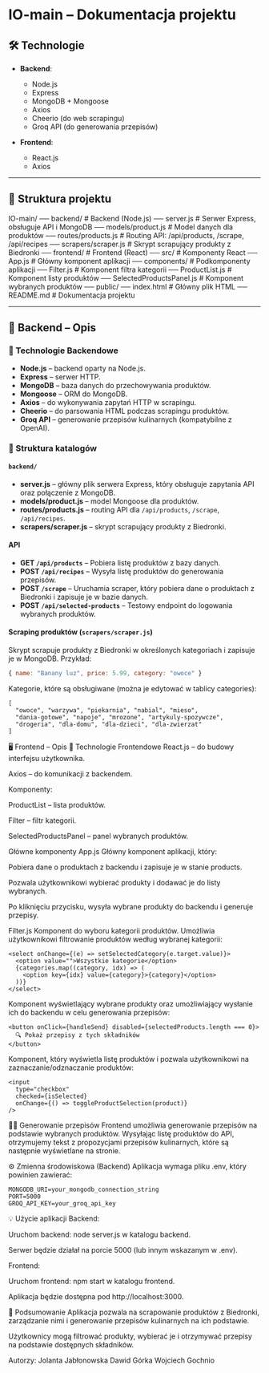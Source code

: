# IO-main – Dokumentacja projektu

## 🛠 Technologie
- **Backend**:
  - Node.js
  - Express
  - MongoDB + Mongoose
  - Axios
  - Cheerio (do web scrapingu)
  - Groq API (do generowania przepisów)
  
- **Frontend**:
  - React.js
  - Axios

---

## 📁 Struktura projektu

IO-main/
── backend/ # Backend (Node.js)
 ── server.js # Serwer Express, obsługuje API i MongoDB
 ── models/product.js # Model danych dla produktów
 ── routes/products.js # Routing API: /api/products, /scrape, /api/recipes
 ── scrapers/scraper.js # Skrypt scrapujący produkty z Biedronki
── frontend/ # Frontend (React)
 ── src/ # Komponenty React
  ── App.js # Główny komponent aplikacji
  ── components/ # Podkomponenty aplikacji
   ── Filter.js # Komponent filtra kategorii
   ── ProductList.js # Komponent listy produktów
   ── SelectedProductsPanel.js # Komponent wybranych produktów
 ── public/
 ── index.html # Główny plik HTML
── README.md # Dokumentacja projektu


---

## 📒 Backend – Opis

### 🔧 Technologie Backendowe

- **Node.js** – backend oparty na Node.js.
- **Express** – serwer HTTP.
- **MongoDB** – baza danych do przechowywania produktów.
- **Mongoose** – ORM do MongoDB.
- **Axios** – do wykonywania zapytań HTTP w scrapingu.
- **Cheerio** – do parsowania HTML podczas scrapingu produktów.
- **Groq API** – generowanie przepisów kulinarnych (kompatybilne z OpenAI).

### 📁 Struktura katalogów

#### `backend/`

- **server.js** – główny plik serwera Express, który obsługuje zapytania API oraz połączenie z MongoDB.
- **models/product.js** – model Mongoose dla produktów.
- **routes/products.js** – routing API dla `/api/products`, `/scrape`, `/api/recipes`.
- **scrapers/scraper.js** – skrypt scrapujący produkty z Biedronki.

#### API

- **GET `/api/products`** – Pobiera listę produktów z bazy danych.
- **POST `/api/recipes`** – Wysyła listę produktów do generowania przepisów.
- **POST `/scrape`** – Uruchamia scraper, który pobiera dane o produktach z Biedronki i zapisuje je w bazie danych.
- **POST `/api/selected-products`** – Testowy endpoint do logowania wybranych produktów.

#### Scraping produktów (`scrapers/scraper.js`)

Skrypt scrapuje produkty z Biedronki w określonych kategoriach i zapisuje je w MongoDB. Przykład:

```js
{ name: "Banany luz", price: 5.99, category: "owoce" }
  ```
Kategorie, które są obsługiwane (można je edytować w tablicy categories):
```
[
  "owoce", "warzywa", "piekarnia", "nabial", "mieso", 
  "dania-gotowe", "napoje", "mrozone", "artykuly-spozywcze", 
  "drogeria", "dla-domu", "dla-dzieci", "dla-zwierzat"
]
```
🖥️ Frontend – Opis
🔧 Technologie Frontendowe
React.js – do budowy interfejsu użytkownika.

Axios – do komunikacji z backendem.

Komponenty:

ProductList – lista produktów.

Filter – filtr kategorii.

SelectedProductsPanel – panel wybranych produktów.

Główne komponenty
App.js
Główny komponent aplikacji, który:

Pobiera dane o produktach z backendu i zapisuje je w stanie products.

Pozwala użytkownikowi wybierać produkty i dodawać je do listy wybranych.

Po kliknięciu przycisku, wysyła wybrane produkty do backendu i generuje przepisy.

Filter.js
Komponent do wyboru kategorii produktów. Umożliwia użytkownikowi filtrowanie produktów według wybranej kategorii:
```
<select onChange={(e) => setSelectedCategory(e.target.value)}>
  <option value="">Wszystkie kategorie</option>
  {categories.map((category, idx) => (
    <option key={idx} value={category}>{category}</option>
  ))}
</select>
```
Komponent wyświetlający wybrane produkty oraz umożliwiający wysłanie ich do backendu w celu generowania przepisów:
```
<button onClick={handleSend} disabled={selectedProducts.length === 0}>
  🔍 Pokaż przepisy z tych składników
</button>
```
Komponent, który wyświetla listę produktów i pozwala użytkownikowi na zaznaczanie/odznaczanie produktów:
```
<input
  type="checkbox"
  checked={isSelected}
  onChange={() => toggleProductSelection(product)}
/>
```
🧑‍🍳 Generowanie przepisów
Frontend umożliwia generowanie przepisów na podstawie wybranych produktów. Wysyłając listę produktów do API, otrzymujemy tekst z propozycjami przepisów kulinarnych, które są następnie wyświetlane na stronie.

⚙️ Zmienna środowiskowa (Backend)
Aplikacja wymaga pliku .env, który powinien zawierać:
```
MONGODB_URI=your_mongodb_connection_string
PORT=5000
GROQ_API_KEY=your_groq_api_key
```
💡 Użycie aplikacji
Backend:

Uruchom backend: node server.js w katalogu backend.

Serwer będzie działał na porcie 5000 (lub innym wskazanym w .env).

Frontend:

Uruchom frontend: npm start w katalogu frontend.

Aplikacja będzie dostępna pod http://localhost:3000.

🚧 Podsumowanie
Aplikacja pozwala na scrapowanie produktów z Biedronki, zarządzanie nimi i generowanie przepisów kulinarnych na ich podstawie.

Użytkownicy mogą filtrować produkty, wybierać je i otrzymywać przepisy na podstawie dostępnych składników.

Autorzy:
Jolanta Jabłonowska
Dawid Górka
Wojciech Gochnio
